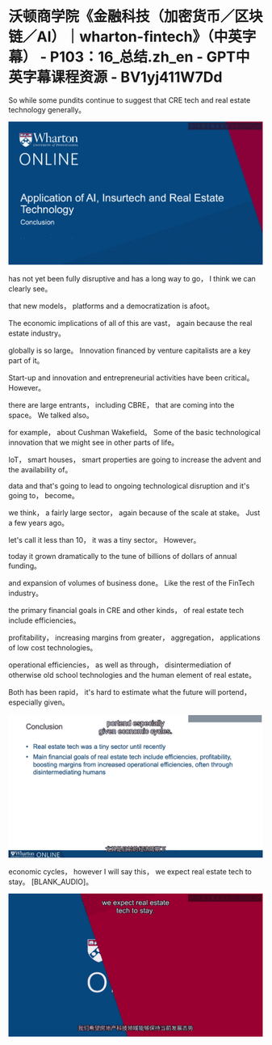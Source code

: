 # 沃顿商学院《金融科技（加密货币／区块链／AI）｜wharton-fintech》（中英字幕） - P103：16_总结.zh_en - GPT中英字幕课程资源 - BV1yj411W7Dd

 So while some pundits continue to suggest that CRE tech and real estate technology generally。



![](img/1daf5122559da40fd32e535429f23faa_1.png)

 has not yet been fully disruptive and has a long way to go， I think we can clearly see。

 that new models， platforms and a democratization is afoot。

 The economic implications of all of this are vast， again because the real estate industry。

 globally is so large。 Innovation financed by venture capitalists are a key part of it。

 Start-up and innovation and entrepreneurial activities have been critical。 However。

 there are large entrants， including CBRE， that are coming into the space。 We talked also。

 for example， about Cushman Wakefield。 Some of the basic technological innovation that we might see in other parts of life。

 IoT， smart houses， smart properties are going to increase the advent and the availability of。

 data and that's going to lead to ongoing technological disruption and it's going to， become。

 we think， a fairly large sector， again because of the scale at stake。 Just a few years ago。

 let's call it less than 10， it was a tiny sector。 However。

 today it grown dramatically to the tune of billions of dollars of annual funding。

 and expansion of volumes of business done。 Like the rest of the FinTech industry。

 the primary financial goals in CRE and other kinds， of real estate tech include efficiencies。

 profitability， increasing margins from greater， aggregation， applications of low cost technologies。

 operational efficiencies， as well as through， disintermediation of otherwise old school technologies and the human element of real estate。

 Both has been rapid， it's hard to estimate what the future will portend， especially given。



![](img/1daf5122559da40fd32e535429f23faa_3.png)

 economic cycles， however I will say this， we expect real estate tech to stay。 [BLANK_AUDIO]。



![](img/1daf5122559da40fd32e535429f23faa_5.png)